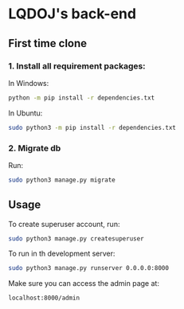 # LQDOJ's back-end

## First time clone

### 1. Install all requirement packages:
In Windows:
```bash
python -m pip install -r dependencies.txt
```
In Ubuntu:
```bash
sudo python3 -m pip install -r dependencies.txt
```
### 2. Migrate db
Run:
```bash
sudo python3 manage.py migrate
```

## Usage
To create superuser account, run:
```bash
sudo python3 manage.py createsuperuser
```
To run in th development server:
```bash
sudo python3 manage.py runserver 0.0.0.0:8000
```

Make sure you can access the admin page at:
```url
localhost:8000/admin
```
